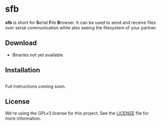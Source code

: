# sfb
**sfb** is short for **S**erial **F**ile **B**rowser. It can be used to send and receive files
over serial communication while also seeing the filesystem of your partner.

## Download
* Binaries not yet available

## Installation
```$ git clone https://github.com/IceT-Clan/sfb.git
```

Full instructions coming soon.

## License
We're using the GPLv3 license for this project. See the
[LICENSE](https://github.com/IceT-Clan/sfb/blob/master/LICENSE.md) file for more information.
